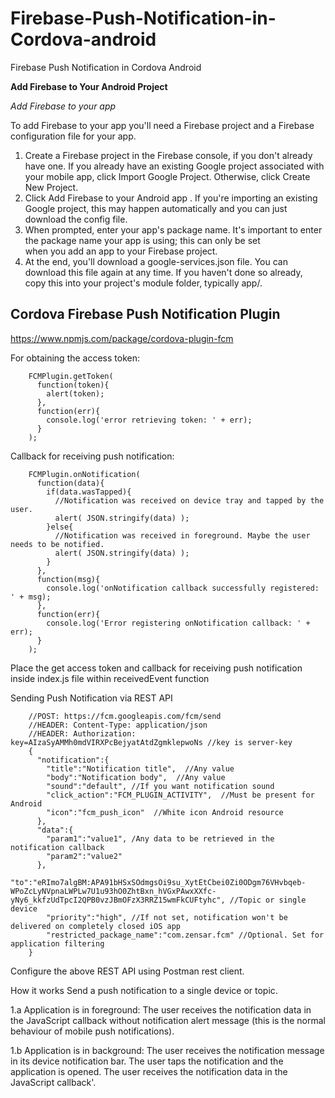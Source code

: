 # Firebase-Push-Notification-in-Cordova-android
Firebase Push Notification in Cordova Android


<b>Add Firebase to Your Android Project</b>

<i>Add Firebase to your app</i>

To add Firebase to your app you'll need a Firebase project and a Firebase configuration file for your app.

1.  Create a Firebase project in the Firebase console, if you don't already have one. If you already have an existing Google project      associated with your mobile app, click Import Google Project. Otherwise, click Create New Project.
2.  Click Add Firebase to your Android app . If you're importing an existing Google project, this may happen automatically and you can     just download the config file.
3.  When prompted, enter your app's package name. It's important to enter the package name your app is using; this can only be set    
    when you add an app to your Firebase project.
4.  At the end, you'll download a google-services.json file. You can download this file again at any time.
    If you haven't done so already, copy this into your project's module folder, typically app/.


Cordova Firebase Push Notification Plugin
------------------------------------------
https://www.npmjs.com/package/cordova-plugin-fcm

For obtaining the access token:

        FCMPlugin.getToken(
          function(token){
            alert(token);
          },
          function(err){
            console.log('error retrieving token: ' + err);
          }
        );
        
Callback for receiving push notification:

        FCMPlugin.onNotification(
          function(data){
            if(data.wasTapped){
              //Notification was received on device tray and tapped by the user.
              alert( JSON.stringify(data) );
            }else{
              //Notification was received in foreground. Maybe the user needs to be notified.
              alert( JSON.stringify(data) );
            }
          },
          function(msg){
            console.log('onNotification callback successfully registered: ' + msg);
          },
          function(err){
            console.log('Error registering onNotification callback: ' + err);
          }
        );
        
  Place the get access token and callback for receiving push notification inside index.js file within receivedEvent function
  
  Sending Push Notification via REST API
  
        //POST: https://fcm.googleapis.com/fcm/send 
        //HEADER: Content-Type: application/json 
        //HEADER: Authorization: key=AIzaSyAMMh0mdVIRXPcBejyatAtdZgmklepwoNs //key is server-key
        {
          "notification":{
            "title":"Notification title",  //Any value 
            "body":"Notification body",  //Any value 
            "sound":"default", //If you want notification sound 
            "click_action":"FCM_PLUGIN_ACTIVITY",  //Must be present for Android 
            "icon":"fcm_push_icon"  //White icon Android resource
          },
          "data":{
            "param1":"value1", /Any data to be retrieved in the notification callback 
            "param2":"value2"
          },
            "to":"eRImo7algBM:APA91bHSxSOdmgsOi9su_XytEtCbei0Zi0ODgm76VHvbqeb-WPoZcLyNVpnaLWPLw7U1u93hO0ZhtBxn_hVGxPAwxXXfc-yNy6_kkfzUdTpcI2QPB0vzJBmOFzX3RRZ15wmFkCUFtyhc", //Topic or single device 
            "priority":"high", //If not set, notification won't be delivered on completely closed iOS app
            "restricted_package_name":"com.zensar.fcm" //Optional. Set for application filtering 
        }
        
  Configure the above REST API using Postman rest client.
  
How it works
Send a push notification to a single device or topic.

1.a Application is in foreground:
The user receives the notification data in the JavaScript callback without notification alert message (this is the normal behaviour of mobile push notifications).

1.b Application is in background:
The user receives the notification message in its device notification bar.
The user taps the notification and the application is opened.
The user receives the notification data in the JavaScript callback'.
  

  
